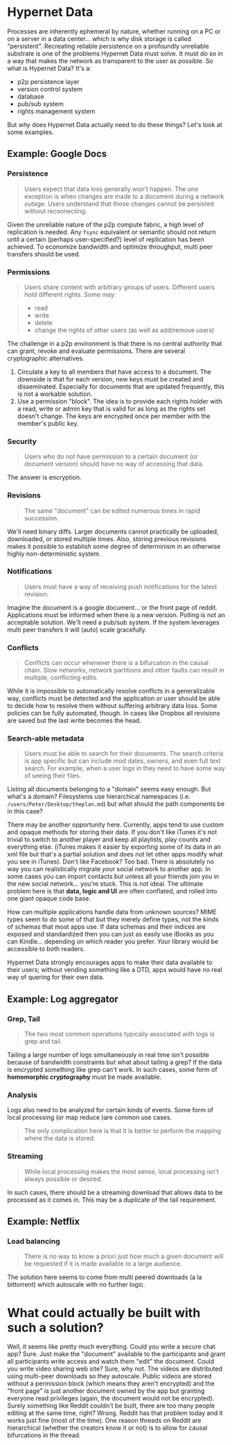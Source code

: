 # Hypernet Data
Processes are inherently ephemeral by nature, whether running on a PC or on a server in a data center... which is why disk storage is called "persistent".  Recreating reliable persistence on a profoundly unreliable substrate is one of the problems Hypernet Data must solve.  It must do so in a way that makes the network as transparent to the user as possible.  So what is Hypernet Data? It's a:

- p2p persistence layer
- version control system
- database
- pub/sub system
- rights management system

But *why* does Hypernet Data actually need to do these things?  Let's look at some examples.

## Example: Google Docs
### Persistence
> Users expect that data loss generally won't happen.  The one exception is when changes are made to a document during a network outage.  Users understand that those changes cannot be persisted without reconnecting.

Given the unreliable nature of the p2p compute fabric, a high level of replication is needed.  Any `fsync` equivalent or semantic should not return until a certain (perhaps user-specified?) level of replication has been achieved.  To economize bandwidth and optimize throughput, multi peer transfers should be used.

### Permissions
> Users share content with arbitrary groups of users.  Different users hold different rights.  Some may:

> - read
> - write
> - delete
> - change the rights of other users (as well as add/remove users)

The challenge in a p2p environment is that there is no central authority that can grant, revoke and evaluate permissions.  There are several cryptographic alternatives.

1. Circulate a key to all members that have access to a document.  The downside is that for each version, new keys must be created and disseminated.  Especially for documents that are updated frequently, this is not a workable solution.
2. Use a permission "block".  The idea is to provide each rights holder with a read, write or admin key that is valid for as long as the rights set doesn't change.  The keys are encrypted once per member with the member's public key.

### Security
> Users who do not have permission to a certain document (or document version) should have no way of accessing that data.

The answer is encryption.

### Revisions
> The same "document" can be edited numerous times in rapid succession.

 We'll need binary diffs.  Larger documents cannot practically be uploaded, downloaded, or stored multiple times.  Also, storing previous revisions makes it possible to establish some degree of determinism in an otherwise highly non-deterministic system.

### Notifications
> Users must have a way of receiving push notifications for the latest revision.

Imagine the document is a google document... or the front page of reddit.  Applications must be informed when there is a new version.  Polling is not an acceptable solution.  We'll need a pub/sub system.  If the system leverages multi peer transfers it will (auto) scale gracefully.

### Conflicts
> Conflicts can occur whenever there is a bifurcation in the causal chain.  Slow networks, network partitions and other faults can result in multiple, conflicting edits.

While it is impossible to automatically resolve conflicts in a generalizable way, conflicts must be detected and the application or user should be able to decide how to resolve them without suffering arbitrary data loss.  Some policies can be fully automated, though.  In cases like Dropbox all revisions are saved but the last write becomes the head.

### Search-able metadata
> Users must be able to search for their documents.  The search criteria is app specific but can include mod dates, owners, and even full text search.  For example, when a user logs in they need to have some way of seeing their files.

Listing all documents belonging to a "domain" seems easy enough.  But what's a domain?  Filesystems use hierarchical namespaces (i.e. `/users/Peter/Desktop/theplan.md`) but what should the path components be in this case?

There may be another opportunity here.  Currently, apps tend to use custom and opaque methods for storing their data.  If you don't like iTunes it's not trivial to switch to another player and keep all playlists, play counts and everything else.  (iTunes makes it easier by exporting some of its data in an xml file but that's a partial solution and does not let other apps modify what you see in iTunes).  Don't like Facebook?  Too bad.  There is absolutely no way you can realistically migrate *your* social network to another app.  In some cases you can import contacts but unless all your friends join you in the new social network... you're stuck.  This is not ideal.  The ultimate problem here is that **data, logic and UI** are often conflated, and rolled into one giant opaque code base.

How can multiple applications handle data from unknown sources?  MIME types seem to do some of that but they merely define types, not the kinds of schemas that most apps use.  If data schemas and their indices are exposed and standardized then you can just as easily use iBooks as you can Kindle... depending on which reader you prefer.  *Your* library would be accessible to both readers.

Hypernet Data strongly encourages apps to make their data available to their users; without vending something like a DTD, apps would have no real way of quering for their own data.

## Example: Log aggregator
### Grep, Tail
> The two most common operations typically associated with logs is grep and tail.

Tailing a large number of logs simultaneously in real time isn't possible because of bandwidth constraints but what about tailing a grep?  If the data is encrypted something like grep can't work.  In such cases, some form of **homomorphic cryptography** must be made available.

### Analysis
Logs also need to be analyzed for certain kinds of events.  Some form of local processing (or map reduce )are common use cases.

> The only complication here is that it is better to perform the mapping where the data is stored.

### Streaming
> While local processing makes the most sense, local processing isn't always possible or desired.

In such cases, there should be a streaming download that allows data to be processed as it comes in.  This may be a duplicate of the tail requirement.

## Example: Netflix
### Load balancing
> There is no way to know a priori just how much a given document will be requested if it is made available to a large audience.

The solution here seems to come from multi peered downloads (a la bittorrent) which autoscale with no further logic.

# What could actually be built with such a solution?

Well, it seems like pretty much everything.  Could you write a secure chat app?  Sure.  Just make the "document" available to the participants and grant all participants write access and watch them "edit" the document.  Could you write video sharing web site?  Sure, why not.  The videos are distributed using multi-peer downloads so they autoscale.  Public videos are stored without a permission block (which means they aren't encrypted) and the "front page" is just another document owned by the app but granting everyone read privileges (again, the document would not be encrypted).  Surely something like Reddit couldn't be built, there are too many people editing at the same time, right?  Wrong.  Reddit has that problem today and it works just fine (most of the time).  One reason threads on Reddit are hierarchical (whether the creators know it or not) is to allow for causal bifurcations in the thread.
